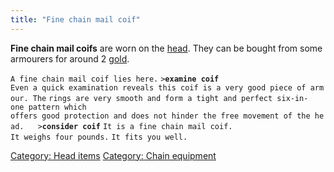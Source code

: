 ```yaml
---
title: "Fine chain mail coif"
---
```


**Fine chain mail coifs** are worn on the [head](head "wikilink"). They
can be bought from some armourers for around 2 [gold](gold "wikilink").

`A fine chain mail coif lies here.`
`>`**`examine coif`**
`Even a quick examination reveals this coif is a very good piece of armour. The`
`rings are very smooth and form a tight and perfect six-in-one pattern which `
`offers good protection and does not hinder the free movement of the head. `
` `
`>`**`consider coif`**
`It is a fine chain mail coif.`
`It weighs four pounds.`
`It fits you well.`

[Category: Head items](Category:_Head_items "wikilink") [Category: Chain
equipment](Category:_Chain_equipment "wikilink")